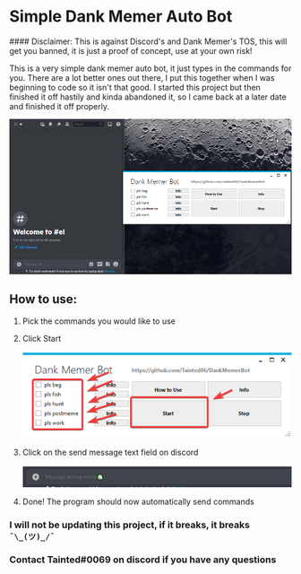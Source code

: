 # Simple Dank Memer Auto Bot
<div id="info"></div>
#### Disclaimer: This is against Discord's and Dank Memer's TOS, this will get you banned, it is just a proof of concept, use at your own risk!

This is a very simple dank memer auto bot, it just types in the commands for you. There are a lot better ones out there, I put this together when I was beginning to code so it isn't that good. I started this project but then finished it off hastily and kinda abandoned it, so I came back at a later date and finished it off properly.

![image](Assets/8c7jYXtozD.gif)

## How to use:

1. Pick the commands you would like to use

2. Click Start
<br></br>
![image](Assets/v2.0_PLzfxGP3iB.png)

3. Click on the send message text field on discord
<br></br>
![image](Assets/chrome_4oIWLLWmw9.png)

4. Done! The program should now automatically send commands


### I will not be updating this project, if it breaks, it breaks `¯\_(ツ)_/¯`
### Contact Tainted#0069 on discord if you have any questions
